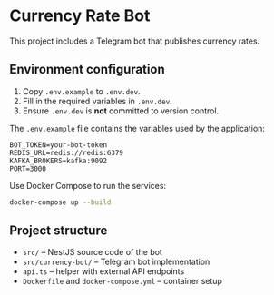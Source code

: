 # Currency Rate Bot

This project includes a Telegram bot that publishes currency rates.

## Environment configuration

1. Copy `.env.example` to `.env.dev`.
2. Fill in the required variables in `.env.dev`.
3. Ensure `.env.dev` is **not** committed to version control.

The `.env.example` file contains the variables used by the application:

```
BOT_TOKEN=your-bot-token
REDIS_URL=redis://redis:6379
KAFKA_BROKERS=kafka:9092
PORT=3000
```

Use Docker Compose to run the services:

```bash
docker-compose up --build
```

## Project structure

- `src/` &ndash; NestJS source code of the bot
- `src/currency-bot/` &ndash; Telegram bot implementation
- `api.ts` &ndash; helper with external API endpoints
- `Dockerfile` and `docker-compose.yml` &ndash; container setup
